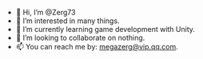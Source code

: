 - 👋 Hi, I’m @Zerg73
- 👀 I’m interested in many things.
- 🌱 I’m currently learning game development with Unity.
- 💞️ I’m looking to collaborate on nothing.
- 📫 You can reach me by: megazerg@vip.qq.com.

<!---
Zerg73/Zerg73 is a ✨ special ✨ repository because its `README.md` (this file) appears on your GitHub profile.
You can click the Preview link to take a look at your changes.
--->
